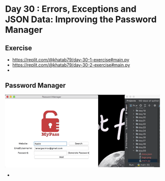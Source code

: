 # Day 30 : Errors, Exceptions and JSON Data: Improving the Password Manager

## Exercise

- https://replit.com/@khatab79/day-30-1-exercise#main.py
- https://replit.com/@khatab79/day-30-2-exercise#main.py
- 

## Password Manager

![Password Manager](030_day30_PasswordManager.gif)

- 

